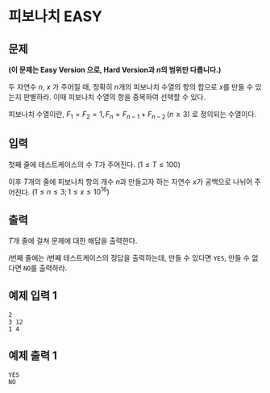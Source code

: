 # 피보나치 EASY

## 문제

**(이 문제는 Easy Version 으로, Hard Version과 $n$의 범위만 다릅니다.)**

두 자연수 $n$, $x$ 가 주어질 때, 정확히 $n$개의 피보나치 수열의 항의 합으로 $x$를 만들 수 있는지 판별하라. 이때 피보나치 수열의 항을 중복하여 선택할 수 있다.

피보나치 수열이란, $F_1 = F_2 = 1, F_n = F_{n-1} + F_{n-2}\, (n\geq 3)$ 로 정의되는 수열이다.

## 입력

첫째 줄에 테스트케이스의 수 $T$가 주어진다. $(1 \leq T \leq 100)$

이후 $T$개의 줄에 피보나치 항의 개수 $n$과 만들고자 하는 자연수 $x$가 공백으로 나뉘어 주어진다. $(1 \leq n \leq 3;\, 1 \leq x \leq 10^{16})$

## 출력

$T$개 줄에 걸쳐 문제에 대한 해답을 출력한다.

$i$번째 줄에는 $i$번째 테스트케이스의 정답을 출력하는데, 만들 수 있다면 `YES`, 만들 수 없다면 `NO`를 출력하라.

## 예제 입력 1

```
2
3 12
1 4
```

## 예제 출력 1

```
YES
NO
```
